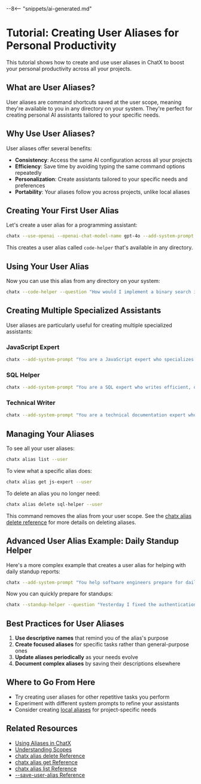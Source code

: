 --8<-- "snippets/ai-generated.md"

# Tutorial: Creating User Aliases for Personal Productivity

This tutorial shows how to create and use user aliases in ChatX to boost your personal productivity across all your projects.

## What are User Aliases?

User aliases are command shortcuts saved at the user scope, meaning they're available to you in any directory on your system. They're perfect for creating personal AI assistants tailored to your specific needs.

## Why Use User Aliases?

User aliases offer several benefits:

- **Consistency**: Access the same AI configuration across all your projects
- **Efficiency**: Save time by avoiding typing the same command options repeatedly
- **Personalization**: Create assistants tailored to your specific needs and preferences
- **Portability**: Your aliases follow you across projects, unlike local aliases

## Creating Your First User Alias

Let's create a user alias for a programming assistant:

```bash
chatx --use-openai --openai-chat-model-name gpt-4o --add-system-prompt "You are an expert programmer who writes concise, efficient, and well-documented code." --save-user-alias code-helper
```

This creates a user alias called `code-helper` that's available in any directory.

## Using Your User Alias

Now you can use this alias from any directory on your system:

```bash
chatx --code-helper --question "How would I implement a binary search in Python?"
```

## Creating Multiple Specialized Assistants

User aliases are particularly useful for creating multiple specialized assistants:

### JavaScript Expert

```bash
chatx --add-system-prompt "You are a JavaScript expert who specializes in modern ES6+ features, React, and Node.js best practices." --save-user-alias js-expert
```

### SQL Helper

```bash
chatx --add-system-prompt "You are a SQL expert who writes efficient, optimized database queries. When providing SQL code, always explain performance considerations." --save-user-alias sql-helper
```

### Technical Writer

```bash
chatx --add-system-prompt "You are a technical documentation expert who creates clear, concise, and well-structured documentation for software projects." --save-user-alias tech-writer
```

## Managing Your Aliases

To see all your user aliases:

```bash
chatx alias list --user
```

To view what a specific alias does:

```bash
chatx alias get js-expert --user
```

To delete an alias you no longer need:

```bash
chatx alias delete sql-helper --user
```

This command removes the alias from your user scope. See the [chatx alias delete reference](/reference/cli/alias/delete.md) for more details on deleting aliases.

## Advanced User Alias Example: Daily Standup Helper

Here's a more complex example that creates a user alias for helping with daily standup reports:

```bash
chatx --add-system-prompt "You help software engineers prepare for daily standup meetings. When I share my accomplishments from yesterday and my plans for today, help me articulate them clearly and concisely in a professional format. Also suggest any blockers I should mention based on my work." --save-user-alias standup-helper
```

Now you can quickly prepare for standups:

```bash
chatx --standup-helper --question "Yesterday I fixed the authentication bug and started working on the new reporting feature. Today I plan to finish the reporting feature and start on the export functionality. I'm a bit stuck on getting the export to handle special characters."
```

## Best Practices for User Aliases

1. **Use descriptive names** that remind you of the alias's purpose
2. **Create focused aliases** for specific tasks rather than general-purpose ones
3. **Update aliases periodically** as your needs evolve
4. **Document complex aliases** by saving their descriptions elsewhere

## Where to Go From Here

- Try creating user aliases for other repetitive tasks you perform
- Experiment with different system prompts to refine your assistants
- Consider creating [local aliases](/reference/cli/options/save-local-alias.md) for project-specific needs

## Related Resources

- [Using Aliases in ChatX](/usage/aliases.md)
- [Understanding Scopes](/usage/scopes.md)
- [chatx alias delete Reference](/reference/cli/alias/delete.md)
- [chatx alias get Reference](/reference/cli/alias/get.md)
- [chatx alias list Reference](/reference/cli/alias/list.md)
- [--save-user-alias Reference](/reference/cli/options/save-user-alias.md)